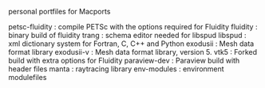 personal portfiles for Macports

petsc-fluidity : compile PETSc with the options required for Fluidity
fluidity       : binary build of fluidity
trang          : schema editor needed for libspud
libspud        : xml dictionary system for Fortran, C, C++ and Python
exodusii       : Mesh data format library
exodusii-v     : Mesh data format library, version 5.
vtk5           : Forked build with extra options for Fluidity
paraview-dev   : Paraview build with header files
manta          : raytracing library
env-modules    : environment modulefiles


